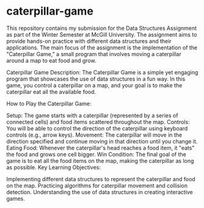 # caterpillar-game

This repository contains my submission for the Data Structures Assignment as part of the Winter Semester at McGill University. The assignment aims to provide hands-on practice with different data structures and their applications. The main focus of the assignment is the implementation of the "Caterpillar Game," a small program that involves moving a caterpillar around a map to eat food and grow.

Caterpillar Game Description:
The Caterpillar Game is a simple yet engaging program that showcases the use of data structures in a fun way. In this game, you control a caterpillar on a map, and your goal is to make the caterpillar eat all the available food.

How to Play the Caterpillar Game:

Setup: The game starts with a caterpillar (represented by a series of connected cells) and food items scattered throughout the map.
Controls: You will be able to control the direction of the caterpillar using keyboard controls (e.g., arrow keys).
Movement: The caterpillar will move in the direction specified and continue moving in that direction until you change it.
Eating Food: Whenever the caterpillar's head reaches a food item, it "eats" the food and grows one cell bigger.
Win Condition: The final goal of the game is to eat all the food items on the map, making the caterpillar as long as possible.
Key Learning Objectives:

Implementing different data structures to represent the caterpillar and food on the map.
Practicing algorithms for caterpillar movement and collision detection.
Understanding the use of data structures in creating interactive games.
